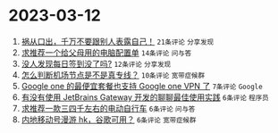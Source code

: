 # 2023-03-12

1. [祸从口出，千万不要跟别人表露自己！](https://www.v2ex.com/t/923313) `21条评论` `分享发现`
1. [求推荐一个给父母用的电脑配置单](https://www.v2ex.com/t/923296) `14条评论` `问与答`
1. [没人发现每日签到没了吗?](https://www.v2ex.com/t/923293) `12条评论` `分享发现`
1. [怎么判断机场节点是不是真专线？](https://www.v2ex.com/t/923290) `10条评论` `宽带症候群`
1. [Google one 的最便宜套餐也支持 Google one VPN 了](https://www.v2ex.com/t/923301) `7条评论` `Google`
1. [有没有使用 JetBrains Gateway 开发的聊聊最佳使用实践](https://www.v2ex.com/t/923315) `6条评论` `程序员`
1. [求推荐一款三四千左右的电动自行车](https://www.v2ex.com/t/923298) `6条评论` `问与答`
1. [内地移动号漫游 hk，谷歌可用？](https://www.v2ex.com/t/923297) `6条评论` `宽带症候群`
